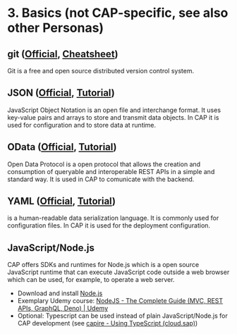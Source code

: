 # 3. Basics (not CAP-specific, see also other Personas)

## git ([Official](https://git-scm.com/), [Cheatsheet](http://ndpsoftware.com/git-cheatsheet.html#loc=workspace;))

Git is a free and open source distributed version control system.

## JSON ([Official](https://www.json.org/json-en.html), [Tutorial](https://www.w3schools.com/js/js_json_intro.asp))

JavaScript Object Notation is an open file and interchange format. It uses key-value pairs and arrays to store and transmit data objects. In CAP it is used for configuration and to store data at runtime.

## OData ([Official](https://www.odata.org/), [Tutorial](https://www.odata.org/getting-started/))

Open Data Protocol is a open protocol that allows the creation and consumption of queryable and interoperable REST APIs in a simple and standard way. It is used in CAP to comunicate with the backend.

## YAML ([Official](https://yaml.org/), [Tutorial](https://yaml.org/spec/1.2.2/))

is a human-readable data serialization language. It is commonly used for configuration files. In CAP it is used for the deployment configuration.

## JavaScript/Node.js

CAP offers SDKs and runtimes for Node.js which is a open source JavaScript runtime that can execute JavaScript code outside a web browser which can be used, for example, to operate a web server.

- Download and install [Node.js](https://nodejs.org/en/download/)
- Exemplary Udemy course: [NodeJS - The Complete Guide (MVC, REST APIs, GraphQL, Deno) | Udemy](https://www.udemy.com/course/nodejs-the-complete-guide/)
- Optional: Typescript can be used instead of plain JavaScript/Node.js for CAP development (see [capire - Using TypeScript (cloud.sap)](https://cap.cloud.sap/docs/node.js/typescript))
